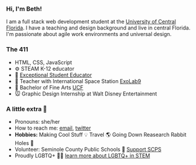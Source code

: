 ### Hi, I'm Beth! 

I am a full stack web development student at the [University of Central Florida](https://github.com/UCF-Coding-Boot-Camp). I have a teaching and design background and live in central Florida. I'm passionate about agile work environments and universal design. 

### The 411
* HTML, CSS, JavaScript
* ⚙️ STEAM K-12 educator
* 🧠 [Exceptional Student Educator](https://www.scps.k12.fl.us/district/departments/student-support-services/ese-services/)
* 🚀 Teacher with International Space Station [ExoLab9](https://magnitude.io/exolab-9/)
* 📜 Bachelor of Fine Arts [UCF](https://www.ucf.edu/degree/theatre-bfa/design-and-technology/)
* 🐭 Graphic Design Internship at Walt Disney Entertainment



### A little extra 🥑
* Pronouns: she/her
* How to reach me: [email](bethdecarlo@gmail.com), [twitter](https://twitter.com/Edec000/)
* **Hobbies:** Making Cool Stuff 💡 Travel 🌎 Going Down Reasearch Rabbit Holes 🐇 
* Volunteer: Seminole County Public Schools 🍎 [Support SCPS](https://www.scps.k12.fl.us/community/get-involved/)
* Proudly LGBTQ+ 🏳️‍🌈 [learn more about LGBTQ+ in STEM](prideinstem.org)


